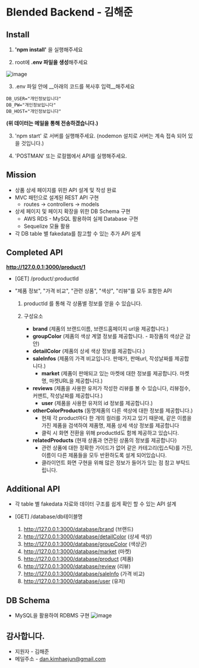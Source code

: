 # Blended Backend - 김해준


## Install

1. __'npm install'__ 을 실행해주세요<br>

2. root에 **.env 파일을 생성**해주세요<br>

![image](https://user-images.githubusercontent.com/49202512/70802645-5183b300-1df5-11ea-9a17-b8238f164dec.png)<br>

3. .env 파일 안에 __아래의 코드를 복사후 입력__해주세요<br> 

```
DB_USER="개인정보입니다"
DB_PW="개인정보입니다"
DB_HOST="개인정보입니다"
```
__(위 데이터는 메일을 통해 전송하겠습니다.)__

3. 'npm start' 로 서버를 실행해주세요. (nodemon 설치로 서버는 계속 접속 되어 있을 것입니다.)

4. 'POSTMAN' 또는 로컬웹에서 API를 실행해주세요.


## Mission
  - 상품 상세 페이지를 위한 API 설계 및 작성 완료
  - MVC 패턴으로 설계된 REST API 구현
    - routes -> controllers -> models
  - 상세 페이지 및 페이지 확장을 위한 DB Schema 구현
    - AWS RDS - MySQL 활용하여 실제 Database 구현
    - Sequelize 모듈 활용
  - 각 DB table 별 fakedata를 참고할 수 있는 추가 API 설계
  
  
## Completed API
**<http://127.0.0.1:3000/product/1>**

  - [GET] /product/:productId
  - "제품 정보", "가격 비교", "관련 상품", "색상", "리뷰"를 모두 포함한 API
  
    1. productId 를 통해 각 상품별 정보를 얻을 수 있습니다.
    
    2. 구성요소
        - **brand** (제품의 브랜드이름, 브랜드홈페이지 url을 제공합니다.)
        - **groupColor** (제품의 색상 계열 정보를 제공합니다. - 화장품의 색상군 감안)
        - **detailColor** (제품의 상세 색상 정보를 제공합니다.)
        - **saleInfos** (제품의 가격 비교입니다. 판매가, 판매url, 작성날짜를 제공합니다.)
          - **market** (제품이 판매되고 있는 마켓에 대한 정보를 제공합니다. 마켓명, 마켓URL을 제공합니다.)
        - **reviews** (제품을 사용한 유저가 작성한 리뷰를 볼 수 있습니다, 리뷰점수, 커맨트, 작성날짜를 제공합니다.)
          - **user** (제품을 사용한 유저의 id 정보를 제공합니다.)
        - **otherColorProducts** (동명제품의 다른 색상에 대한 정보를 제공합니다.)
          - 현재 각 product마다 한 개의 컬러를 가지고 있기 때문에, 같은 이름을 가진 제품을 검색하여 제품명, 제품 상세 색상 정보를 제공합니다
          - 클릭 시 화면 전환을 위해 productId도 함께 제공하고 있습니다.
        - **relatedProducts** (현재 상품과 연관된 상품의 정보를 제공합니다)
          - 관련 상품에 대한 정확한 가이드가 없어 같은 카테고리(립스틱)를 가진, 이름이 다른 제품들을 모두 반환하도록 설계 되어있습니다.
          - 클라이언트 화면 구현을 위해 많은 정보가 들어가 있는 점 참고 부탁드립니다.
    

## Additional API

- 각 table 별 fakedata 자료와 데이터 구조를 쉽게 확인 할 수 있는 API 설계
- [GET] /database/db테이블명  

  1. <http://127.0.0.1:3000/database/brand> (브랜드)
  2. <http://127.0.0.1:3000/database/detailColor> (상세 색상)
  3. <http://127.0.0.1:3000/database/groupColor> (색상군)
  4. <http://127.0.0.1:3000/database/market> (마켓)
  5. <http://127.0.0.1:3000/database/product> (제품)
  6. <http://127.0.0.1:3000/database/review> (리뷰)
  7. <http://127.0.0.1:3000/database/saleInfo> (가격 비교)
  8. <http://127.0.0.1:3000/database/user> (유저)
                

## DB Schema
  - MySQL을 활용하여 RDBMS 구현
![image](https://user-images.githubusercontent.com/49202512/70803948-8e04de00-1df8-11ea-9541-d49cc9cf040d.png)


## 감사합니다.
  - 지원자 - 김해준
  - 메일주소 - dan.kimhaejun@gmail.com
